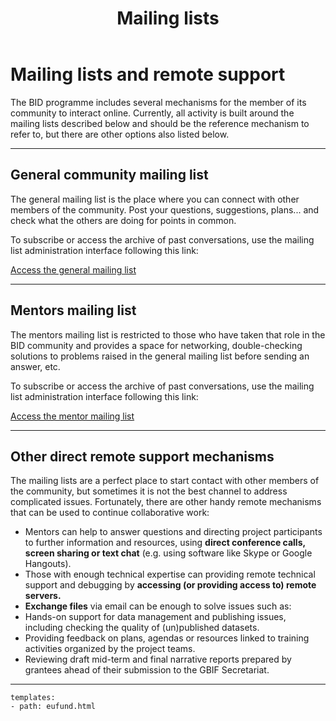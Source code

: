 ﻿---
title: Mailing lists
description:  Description.
category: Community
subCategory: Forum
image: /images/Zebras_Cropped.jpg
imageTitle: Zebras. By Marieke Kuijpers via freeimages.com. Freeimages content license.
imageLink: http://www.freeimages.com/photo/zebra-in-black-white-1381687
---
# Mailing lists and remote support

The BID programme includes several mechanisms for the member of its community to interact online. Currently, all activity is built around the mailing lists described below and should be the reference mechanism to refer to, but there are other options also listed below.

-----------

## General community mailing list

The general mailing list is the place where you can connect with other members of the community. Post your questions, suggestions, plans... and check what the others are doing for points in common.

To subscribe or access the archive of past conversations, use the mailing list administration interface following this link:

[Access the general mailing list](http://lists.gbif.org/mailman/listinfo/bid-community)

-----------

## Mentors mailing list

The mentors mailing list is restricted to those who have taken that role in the BID community and provides a space for networking, double-checking solutions to problems raised in the general mailing list before sending an answer, etc.

To subscribe or access the archive of past conversations, use the mailing list administration interface following this link:

[Access the mentor mailing list](http://lists.gbif.org/mailman/listinfo/bid-mentors)

-----------

## Other direct remote support mechanisms

The mailing lists are a perfect place to start contact with other members of the community, but sometimes it is not the best channel to address complicated issues. Fortunately, there are other handy remote mechanisms that can be used to continue collaborative work: 

 - Mentors can help to answer questions and directing project participants to further information and resources, using **direct conference calls, screen sharing or text chat** (e.g. using software like Skype or Google Hangouts).
 - Those with enough technical expertise can providing remote technical support and debugging by **accessing (or providing access to) remote servers.**
 - **Exchange files** via email can be enough to solve issues such as:
  - Hands-on support for data management and publishing issues, including checking the quality of (un)published datasets.
  -  Providing feedback on plans, agendas or resources linked to training activities organized by the project teams.
  - Reviewing draft mid-term and final narrative reports prepared by grantees ahead of their submission to the GBIF Secretariat.

-----------

```styledYaml
templates:
- path: eufund.html
```

